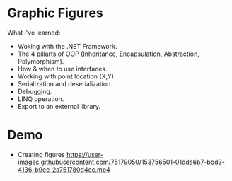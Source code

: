 # Graphic Figures
What i've learned:
- Woking with the .NET Framework.
- The 4 pillarts of OOP (Inheritance, Encapsulation, Abstraction, Polymorphism).
- How & when to use interfaces.
- Working with point location (X,Y)
- Serialization and deserialization.
- Debugging.
- LINQ operation.
- Export to an external library.

# Demo
- Creating figures
https://user-images.githubusercontent.com/75179050/153756501-01dda6b7-bbd3-4136-b9ec-2a751780d4cc.mp4
